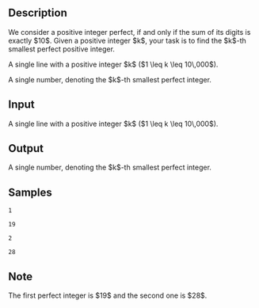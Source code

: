 ## Description

<div><p>We consider a positive integer perfect, if and only if the sum of its digits is exactly $10$. Given a positive integer $k$, your task is to find the $k$-th smallest perfect positive integer.</p></div><div class="input-specification"><p>A single line with a positive integer $k$ ($1 \leq k \leq 10\,000$).</p></div><div class="output-specification"><p>A single number, denoting the $k$-th smallest perfect integer.</p></div>

## Input

<p>A single line with a positive integer $k$ ($1 \leq k \leq 10\,000$).</p>

## Output

<p>A single number, denoting the $k$-th smallest perfect integer.</p>

## Samples

```input1
1

```

```output1
19

```






```input2
2

```

```output2
28

```




## Note

<p>The first perfect integer is $19$ and the second one is $28$.</p>
